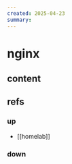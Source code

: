```yaml
---
created: 2025-04-23
summary:
---
```


# nginx

## content



## refs

### up

- [[homelab]]

### down

